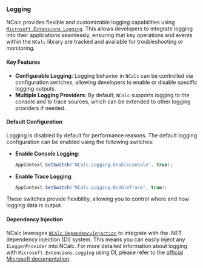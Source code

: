 ### Logging

NCalc provides flexible and customizable logging capabilities using [
`Microsoft.Extensions.Logging`](https://www.nuget.org/packages/Microsoft.Extensions.Logging).
This allows developers to integrate logging into their applications seamlessly, ensuring that key operations and events
within the `NCalc` library are tracked and available for troubleshooting or monitoring.

#### Key Features

- **Configurable Logging**: Logging behavior in `NCalc` can be controlled via configuration switches, allowing
  developers to enable or disable specific logging outputs.
- **Multiple Logging Providers**: By default, `NCalc` supports logging to the console and to trace sources, which can be
  extended to other logging providers if needed.

#### Default Configuration
Logging is disabled by default for performance reasons. The default logging configuration can be enabled using the following switches:

- **Enable Console Logging**:
  ```csharp
  AppContext.SetSwitch("NCalc.Logging.EnableConsole", true);
  ```

- **Enable Trace Logging**:
  ```csharp
  AppContext.SetSwitch("NCalc.Logging.EnableTrace", true);
  ```

These switches provide flexibility, allowing you to control where and how logging data is output.

#### Dependency Injection

NCalc leverages [`NCalc.DependencyInjection`](dependency_injection.md) to integrate with the .NET dependency injection (DI) system. This
means you can easily inject any `ILoggerProvider` into NCalc. For more detailed information about logging with `Microsoft.Extensions.Logging` using DI, please refer to
the [official Microsoft documentation](https://learn.microsoft.com/en-us/dotnet/core/extensions/logging).